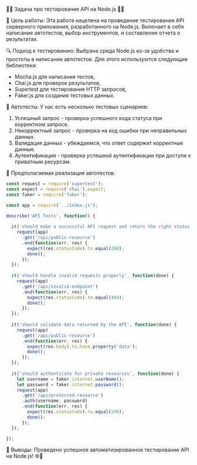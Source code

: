 👩‍💻 Задача про тестирование API на Node.js 👨‍💻

🎯 Цель работы:
Эта работа нацелена на проведение тестирования API серверного приложения, разработанного на Node.js. Включает в себя написание автотестов, выбор инструментов, и составление отчета о результатах.

🔍 Подход к тестированию:
Выбрана среда Node.js из-за удобства и простоты в написании автотестов. Для этого используются следующие библиотеки:
- Mocha.js для написания тестов,
- Chai.js для проверок результатов,
- Supertest для тестирования HTTP запросов,
- Faker.js для создания тестовых данных.

🧪 Автотесты:
У нас есть несколько тестовых сценариев:
1. Успешный запрос - проверка успешного кода статуса при корректном запросе.
2. Некорректный запрос - проверка на код ошибки при неправильных данных.
3. Валидация данных - убеждаемся, что ответ содержит корректные данные.
4. Аутентификация - проверка успешной аутентификации при доступе к приватным ресурсам.

🧪 Предполагаемая реализация автотестов:
```javascript
const request = require('supertest');
const expect = require('chai').expect;
const faker = require('faker');

const app = require('../index.js');

describe('API Tests', function() {
  
  it('should make a successful API request and return the right status code', function(done) {
    request(app)
      .get('/api/public-resource')
      .end(function(err, res) {
        expect(res.statusCode).to.equal(200);
        done();
      });
  });
  
  it('should handle invalid requests properly', function(done) {
    request(app)
      .get('/api/invalid-endpoint')
      .end(function(err, res) {
        expect(res.statusCode).to.equal(404);
        done();
      });
  });
  
  it('should validate data returned by the API', function(done) {
    request(app)
      .get('/api/public-resource')
      .end(function(err, res) {
        expect(res.body).to.have.property('data');
        done();
      });
  });
  
  it('should authenticate for private resources', function(done) {
    let username = faker.internet.userName();
    let password = faker.internet.password();
    request(app)
      .get('/api/protected-resource')
      .auth(username, password)
      .end(function(err, res) {
        expect(res.statusCode).to.equal(200);
        done();
      });
  });

});
```

🚀 Выводы:
Проведено успешное автоматизированное тестирование API на Node.js! ⚙️🔬
